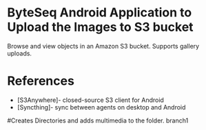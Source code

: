 # ByteSeq Android Application to Upload the Images to S3 bucket

Browse and view objects in an Amazon S3 bucket.  Supports gallery uploads.

# References

* [S3Anywhere]- closed-source S3 client for Android
* [Syncthing]- sync between agents on desktop and Android

#Creates Directories and adds multimedia to the folder.
branch1
